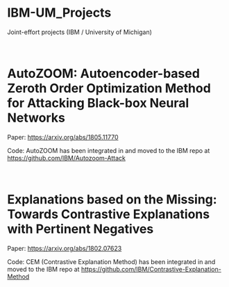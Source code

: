 # IBM-UM_Projects
Joint-effort projects (IBM / University of Michigan)

&nbsp;
&nbsp;
# AutoZOOM: Autoencoder-based Zeroth Order Optimization Method for Attacking Black-box Neural Networks

Paper: https://arxiv.org/abs/1805.11770

Code:
AutoZOOM has been integrated in and moved to the IBM repo at https://github.com/IBM/Autozoom-Attack



&nbsp;
&nbsp;
# Explanations based on the Missing: Towards Contrastive Explanations with Pertinent Negatives

Paper: https://arxiv.org/abs/1802.07623

Code:
CEM (Contrastive Explanation Method) has been integrated in and moved to the IBM repo at https://github.com/IBM/Contrastive-Explanation-Method



